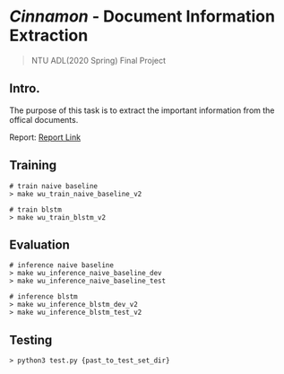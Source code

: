 # *Cinnamon* - Document Information Extraction
> NTU ADL(2020 Spring) Final Project

## Intro.
The purpose of this task is to extract the important information from the offical documents.

Report: [Report Link](https://github.com/vichsuWah/Information_Extraction/blob/main/Report.pdf)

## Training
```cmd=
# train naive baseline
> make wu_train_naive_baseline_v2

# train blstm
> make wu_train_blstm_v2
```

## Evaluation
```cmd=
# inference naive baseline
> make wu_inference_naive_baseline_dev
> make wu_inference_naive_baseline_test

# inference blstm
> make wu_inference_blstm_dev_v2
> make wu_inference_blstm_test_v2
```

## Testing
```cmd= 
> python3 test.py {past_to_test_set_dir}
```

